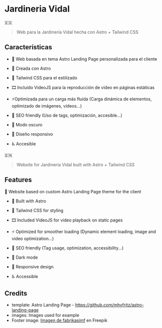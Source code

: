 # Jardineria Vidal
🇪🇸
> Web para la Jardinería Vidal hecha con Astro + Tailwind CSS

## Características

- 🎨 Web basada en tema Astro Landing Page personalizada para el cliente

- 🚀 Creada con Astro
- 💨 Tailwind CSS para el estilizado
- 🎞️ Incluido VideoJS para la reproducción de vídeo en páginas estáticas
- ⚡Optimizada para un carga más fluida (Carga dinámica de elementos, optimizado de imágenes, vídeos...)
- 🔎 SEO friendly (Uso de tags, optimización, accesible...)

- 🌙 Modo oscuro
- 📱 Diseño responsivo
- ♿ Accesible 

🇪🇳
> Website for Jardinería Vidal built with Astro + Tailwind CSS

## Features
🎨 Website based on custom Astro Landing Page theme for the client

- 🚀 Built with Astro
- 💨 Tailwind CSS for styling
- 🎞️ Included VideoJS for video playback on static pages
- ⚡ Optimized for smoother loading (Dynamic element loading, image and video optimization...)
- 🔎 SEO friendly (Tag usage, optimization, accessibility...)

- 🌙 Dark mode
- 📱 Responsive design
- ♿ Accessible


## Credits
- template: Astro Landing Page - https://github.com/mhyfritz/astro-landing-page
- images: Images used for example
- Footer image: <a href="https://www.freepik.es/foto-gratis/planta-joven-aislado-blanco_22234112.htm#query=suelo%20tierra&position=29&from_view=keyword&track=ais&uuid=2312e8df-a13e-4c53-b29d-7f2146f294c4">Imagen de fabrikasimf</a> en Freepik
